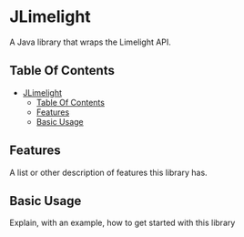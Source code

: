 # JLimelight
A Java library that wraps the Limelight API.

## Table Of Contents
- [JLimelight](#jlimelight)
    - [Table Of Contents](#table-of-contents)
    - [Features](#features)
    - [Basic Usage](#basic-usage)

## Features
A list or other description of features this library has.

## Basic Usage
Explain, with an example, how to get started with this library

